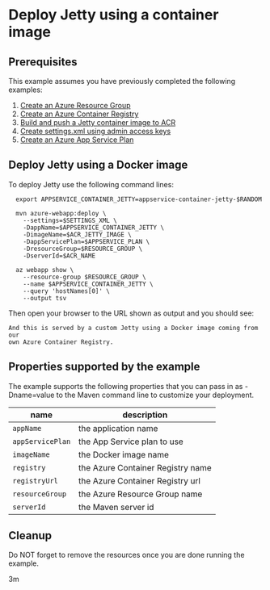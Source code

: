 
# Deploy Jetty using a container image

## Prerequisites

This example assumes you have previously completed the following examples:

1. [Create an Azure Resource Group](../../group/create/README.md)
1. [Create an Azure Container Registry](../../acr/create/README.md)
1. [Build and push a Jetty container image to ACR](../../acr/jetty/README.md)
1. [Create settings.xml using admin access keys](../../acr/create-settings-xml/README.md)
1. [Create an Azure App Service Plan](../create-plan/README.md)

## Deploy Jetty using a Docker image

<!-- workflow.run()

  if [[ -z $REGION ]]; then
    export REGION=westus
  fi

  -->
<!-- workflow.cron(0 11 * * 4) -->
<!-- workflow.include(../../acr/jetty/README.md) -->
<!-- workflow.include(../../acr/create-settings-xml/README.md) -->
<!-- workflow.include(../create-plan/README.md) -->
<!-- workflow.run() 

  cd appservice/container-jetty

  -->

To deploy Jetty use the following command lines:

```shell
  export APPSERVICE_CONTAINER_JETTY=appservice-container-jetty-$RANDOM

  mvn azure-webapp:deploy \
    --settings=$SETTINGS_XML \
    -DappName=$APPSERVICE_CONTAINER_JETTY \
    -DimageName=$ACR_JETTY_IMAGE \
    -DappServicePlan=$APPSERVICE_PLAN \
    -DresourceGroup=$RESOURCE_GROUP \
    -DserverId=$ACR_NAME

  az webapp show \
    --resource-group $RESOURCE_GROUP \
    --name $APPSERVICE_CONTAINER_JETTY \
    --query 'hostNames[0]' \
    --output tsv
```

<!-- workflow.run()

  sleep 180
  cd ../..

  -->

Then open your browser to the URL shown as output and you should see:

```text
And this is served by a custom Jetty using a Docker image coming from our 
own Azure Container Registry.
```

<!-- workflow.directOnly()

  export RESULT=$(az webapp show --resource-group $RESOURCE_GROUP --name $APPSERVICE_CONTAINER_JETTY --output tsv --query state)
  if [[ "$RESULT" != Running ]]; then
    echo 'Web application is NOT running'
    az group delete --name $RESOURCE_GROUP --yes || true
    exit 1
  fi
  export URL=https://$(az webapp show --resource-group $RESOURCE_GROUP --name $APPSERVICE_CONTAINER_JETTY --output tsv --query defaultHostName)
  export RESULT=$(curl $URL)
  az group delete --name $RESOURCE_GROUP --yes || true
  if [[ "$RESULT" != *"custom Jetty"* ]]; then
    echo "Response did not contain 'custom Jetty'"
    exit 1
  fi

  -->

## Properties supported by the example

The example supports the following properties that you can pass in as -Dname=value
to the Maven command line to customize your deployment.

| name                   | description                       |
|------------------------|-----------------------------------|
| `appName`              | the application name              |
| `appServicePlan`       | the App Service plan to use       |
| `imageName`            | the Docker image name             |
| `registry`             | the Azure Container Registry name |
| `registryUrl`          | the Azure Container Registry url  |
| `resourceGroup`        | the Azure Resource Group name     |
| `serverId`             | the Maven server id               |

## Cleanup

Do NOT forget to remove the resources once you are done running the example.

3m
